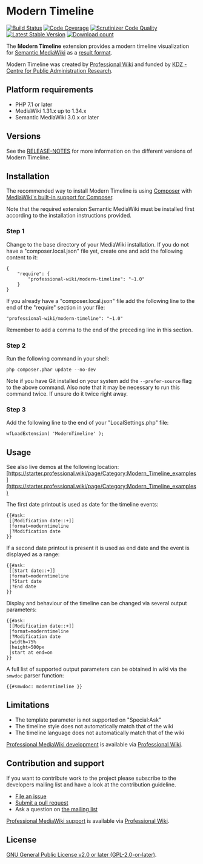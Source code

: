 # Modern Timeline

[![Build Status](https://travis-ci.org/ProfessionalWiki/ModernTimeline.svg?branch=master)](https://travis-ci.org/ProfessionalWiki/ModernTimeline)
[![Code Coverage](https://scrutinizer-ci.com/g/ProfessionalWiki/ModernTimeline/badges/coverage.png?b=master)](https://scrutinizer-ci.com/g/ProfessionalWiki/ModernTimeline/?branch=master)
[![Scrutinizer Code Quality](https://scrutinizer-ci.com/g/ProfessionalWiki/ModernTimeline/badges/quality-score.png?b=master)](https://scrutinizer-ci.com/g/ProfessionalWiki/ModernTimeline/?branch=master)
[![Latest Stable Version](https://poser.pugx.org/professional-wiki/modern-timeline/version.png)](https://packagist.org/packages/professional-wiki/modern-timeline)
[![Download count](https://poser.pugx.org/professional-wiki/modern-timeline/d/total.png)](https://packagist.org/packages/professional-wiki/modern-timeline)

The **Modern Timeline** extension provides a modern timeline visualization for
[Semantic MediaWiki](https://www.semantic-mediawiki.org/wiki/Semantic_MediaWiki) as a
[result format](https://www.semantic-mediawiki.org/wiki/Help:Result_formats).

Modern Timeline was created by [Professional Wiki](https://professional.wiki/)
and funded by [KDZ - Centre for Public Administration Research](https://www.kdz.eu/).

## Platform requirements

* PHP 7.1 or later
* MediaWiki 1.31.x up to 1.34.x
* Semantic MediaWiki 3.0.x or later

## Versions

See the [RELEASE-NOTES](/RELEASE-NOTES.md) for more information on the different versions of Modern Timeline.

## Installation

The recommended way to install Modern Timeline is using [Composer](https://getcomposer.org) with
[MediaWiki's built-in support for Composer](https://www.mediawiki.org/wiki/Composer).

Note that the required extension Semantic MediaWiki must be installed first according to the installation
instructions provided.

### Step 1

Change to the base directory of your MediaWiki installation. If you do not have a "composer.local.json" file yet,
create one and add the following content to it:

```
{
	"require": {
		"professional-wiki/modern-timeline": "~1.0"
	}
}
```

If you already have a "composer.local.json" file add the following line to the end of the "require"
section in your file:

    "professional-wiki/modern-timeline": "~1.0"

Remember to add a comma to the end of the preceding line in this section.

### Step 2

Run the following command in your shell:

    php composer.phar update --no-dev

Note if you have Git installed on your system add the `--prefer-source` flag to the above command. Also
note that it may be necessary to run this command twice. If unsure do it twice right away.

### Step 3

Add the following line to the end of your "LocalSettings.php" file:

    wfLoadExtension( 'ModernTimeline' );

## Usage

See also live demos at the following location:
[https://starter.professional.wiki/page/Category:Modern_Timeline_examples](https://starter.professional.wiki/page/Category:Modern_Timeline_examples)

The first date printout is used as date for the timeline events:

```
{{#ask:
 [[Modification date::+]]
 |format=moderntimeline
 |?Modification date
}}
```

If a second date printout is present it is used as end date and the event is displayed as a range:

 ```
 {{#ask:
  [[Start date::+]]
  |format=moderntimeline
  |?Start date
  |?End date
 }}
 ```

Display and behaviour of the timeline can be changed via several output parameters:

```
{{#ask:
 [[Modification date::+]]
 |format=moderntimeline
 |?Modification date
 |width=75%
 |height=500px
 |start at end=on
}}
```

A full list of supported output parameters can be obtained in wiki via the `smwdoc` parser function:

```
{{#smwdoc: moderntimeline }}
```

## Limitations

* The template parameter is not supported on "Special:Ask"
* The timeline style does not automatically match that of the wiki
* The timeline language does not automatically match that of the wiki

[Professional MediaWiki development](https://professional.wiki/en/services#development) is available via
[Professional Wiki](https://professional.wiki/).

## Contribution and support

If you want to contribute work to the project please subscribe to the developers mailing list and
have a look at the contribution guideline.

* [File an issue](https://github.com/ProfessionalWiki/ModernTimeline/issues)
* [Submit a pull request](https://github.com/ProfessionalWiki/ModernTimeline/pulls)
* Ask a question on [the mailing list](https://www.semantic-mediawiki.org/wiki/Mailing_list)

[Professional MediaWiki support](https://professional.wiki/en/support) is available via
[Professional Wiki](https://professional.wiki/).

## License

[GNU General Public License v2.0 or later (GPL-2.0-or-later)](/COPYING).
